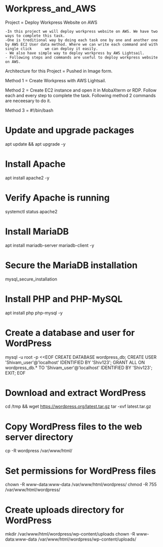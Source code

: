 # Workpress_and_AWS

Project = Deploy Workpress Website on AWS 

    -In this project we will deploy workpress website on AWS. We have two ways to complete this task. 
    -One is treditional way by doing each task one by one and another one by AWS EC2 User data method. Where we can write each command and with single click      we can deploy it easily. 
    - We also have simple way to deploy workpress by AWS Lightsail.
    - Following steps and commands are useful to deploy workpress website on AWS.

Architecture for this Project = 
Pushed in Image form.

Method 1 = 
Create Workpress with AWS Lightsail. 

Method 2 = 
Create EC2 instance and open it in MobaXterm or RDP. Follow each and every step to complete the task. Following method 2 commands are neceesary to do it. 

Method 3 =
#!/bin/bash

# Update and upgrade packages
apt update && apt upgrade -y

# Install Apache
apt install apache2 -y

# Verify Apache is running
systemctl status apache2

# Install MariaDB
apt install mariadb-server mariadb-client -y

# Secure the MariaDB installation
mysql_secure_installation

# Install PHP and PHP-MySQL
apt install php php-mysql -y

# Create a database and user for WordPress
mysql -u root -p <<EOF
CREATE DATABASE wordpress_db;
CREATE USER 'Shivam_user'@'localhost' IDENTIFIED BY 'Shiv123';
GRANT ALL ON wordpress_db.* TO 'Shivam_user'@'localhost' IDENTIFIED BY 'Shiv123';
EXIT;
EOF

# Download and extract WordPress
cd /tmp && wget https://wordpress.org/latest.tar.gz
tar -xvf latest.tar.gz

# Copy WordPress files to the web server directory
cp -R wordpress /var/www/html/

# Set permissions for WordPress files
chown -R www-data:www-data /var/www/html/wordpress/
chmod -R 755 /var/www/html/wordpress/

# Create uploads directory for WordPress
mkdir /var/www/html/wordpress/wp-content/uploads
chown -R www-data:www-data /var/www/html/wordpress/wp-content/uploads/

